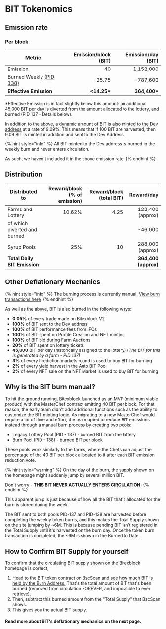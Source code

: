 # BIT Tokenomics


## **Emission rate** <a href="#emission-rate" id="emission-rate"></a>

### **Per block**

| **Metric**                                                                | **Emission/block (BIT)** | **Emission/day (BIT)** |
| ------------------------------------------------------------------------- | ------------------------: | ----------------------: |
| Emission                                                                  |                        40 |               1,152,000 |
| Burned Weekly [(PID 138)](bit-tokenomics.md#why-is-the-bit-burn-manual) |                    -25.75 |                -787,600 |
| **Effective Emission**                                                    |              **<14.25\*** |           **364,400\*** |

\*Effective Emission is in fact slightly below this amount: an additional 45,000 BIT per day is diverted from the amount allocated to the lottery, and burned (PID 137 - Details below).

In addition to the above, a dynamic amount of BIT is also [minted to the Dev address](https://bscscan.com/address/0xceba60280fb0ecd9a5a26a1552b90944770a4a0e#tokentxns) at a rate of 9.09%. This means that if 100 BIT are harvested, then 9.09 BIT is minted in addition and sent to the Dev Address.

{% hint style="info" %}
All BIT minted to the Dev address is burned in the weekly burn and never enters circulation.&#x20;

As such, we haven't included it in the above emission rate.
{% endhint %}

## Distribution <a href="#distribution" id="distribution"></a>

| Distributed to                | Reward/block (% of emission) | Reward/block (total BIT) |           Reward/day |
| ----------------------------- | ---------------------------: | ------------------------: | -------------------: |
| Farms and Lottery             |                       10.62% |                      4.25 |     122,400 (approx) |
| of which diverted and burned  |                              |                           |              -46,000 |
| Syrup Pools                   |                          25% |                        10 |     288,000 (approx) |
| **Total Daily BIT Emission** |                              |                           | **364,400 (approx)** |

## **Other Deflationary Mechanics** <a href="#other-deflationary-mechanics" id="other-deflationary-mechanics"></a>

{% hint style="info" %}
The burning process is currently manual. [View burn transactions here](https://bscscan.com/token/0xd96bBEb6f32fE6C0BB11D6D33f7a5D1e6f7961BA).
{% endhint %}

As well as the above, BIT is also burned in the following ways:

* **0.05%** of every trade made on Bitexblock V2
* **100%** of BIT sent to the Dev address
* **100%** of BIT performance fees from IFOs
* **100%** of BIT spent on Profile Creation and NFT minting
* **100%** of BIT bid during Farm Auctions
* **20%** of BIT spent on lottery tickets
* **45,000** BIT per day (historically assigned to the lottery) (_The BIT for this is generated by a farm - PID 137)_
* **3%** of every Prediction markets round is used to buy BIT for burning
* **2%** of every yield harvest in the Auto BIT Pool
* **2%** of every NFT sale on the NFT Market is used to buy BIT for burning

## Why is the BIT burn manual?

To hit the ground running, Bitexblock launched as an MVP (minimum viable product) with the MasterChef contract emitting 40 BIT per block. For that reason, the early team didn't add additional functions such as the ability to customize the BIT minting logic. As migrating to a new MasterChef would require a lot of time and effort, the team opted to reduce BIT emissions instead through a manual burn process by creating two pools:

* Legacy Lottery Pool (PID - 137) - burned BIT from the lottery
* Burn Pool (PID - 138) - burned BIT per block

These pools work similarly to the farms, where the Chefs can adjust the percentage of the 40 BIT per block allocated to it after each BIT emission reduction vote.

{% hint style="warning" %}
On the day of the burn, the supply shown on the homepage might suddenly jump by several million BIT.&#x20;

Don't worry - **THIS BIT NEVER ACTUALLY ENTERS CIRCULATION:**
{% endhint %}

This apparent jump is just because of how all the BIT that's allocated for the burn is stored during the week.&#x20;

The BIT sent to both pools PID-137 and PID-138 are harvested before completing the weekly token burns, and this makes the Total Supply shown on the site jumping by \~6M. This is because pending BIT isn’t registered in the Total Supply until it's harvested on the burn day. Once the token burn transaction is completed, the \~6M is shown in the Burned to Date.&#x20;

## How to Confirm BIT Supply for yourself

To confirm that the circulating BIT supply shown on the Bitexblock homepage is correct,&#x20;

1. Head to the BIT token contract on BscScan and [see how much BIT is held by the Burn Address.](https://bscscan.com/token/0xd96bBEb6f32fE6C0BB11D6D33f7a5D1e6f7961BA#balances) That's the total amount of BIT that's been burned (removed from circulation FOREVER, and impossible to ever retrieve).
2. Then, subtract this burned amount from the "Total Supply" that BscScan shows.
3. This gives you the actual BIT supply.



#### **Read more about BIT's deflationary mechanics on the next page.** <a href="#read-more-about-bits-deflationary-mechanics-on-the-next-page" id="read-more-about-bits-deflationary-mechanics-on-the-next-page"></a>
